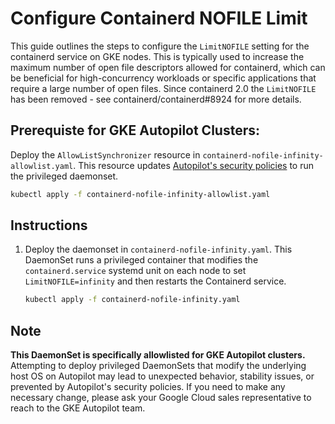 # Configure Containerd NOFILE Limit

This guide outlines the steps to configure the `LimitNOFILE` setting for the containerd service on GKE nodes. This is typically used to increase the maximum number of open file descriptors allowed for containerd, which can be beneficial for high-concurrency workloads or specific applications that require a large number of open files. Since containerd 2.0 the `LimitNOFILE` has been removed - see containerd/containerd#8924 for more details.

## Prerequiste for GKE Autopilot Clusters:
Deploy the `AllowListSynchronizer` resource in `containerd-nofile-infinity-allowlist.yaml`. This resource updates [Autopilot's security policies](https://cloud.google.com/kubernetes-engine/docs/how-to/run-autopilot-partner-workloads#about-allowlistsynchronizer) to run the privileged daemonset.
    
```bash
kubectl apply -f containerd-nofile-infinity-allowlist.yaml
```  

## Instructions

1.  Deploy the daemonset in `containerd-nofile-infinity.yaml`. This DaemonSet runs a privileged container that modifies the `containerd.service` systemd unit on each node to set `LimitNOFILE=infinity` and then restarts the Containerd service.

    ```bash
    kubectl apply -f containerd-nofile-infinity.yaml
    ```

## Note
**This DaemonSet is specifically allowlisted for GKE Autopilot clusters.** Attempting to deploy privileged DaemonSets that modify the underlying host OS on Autopilot may lead to unexpected behavior, stability issues, or prevented by Autopilot's security policies. If you need to make any necessary change, please ask your Google Cloud sales representative to reach to the GKE Autopilot team.
